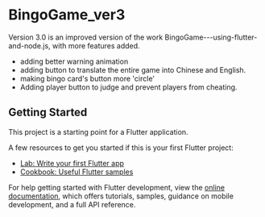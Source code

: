 # BingoGame_ver3

Version 3.0 is an improved version of the work BingoGame---using-flutter-and-node.js, with more features added.
- adding better warning animation
- adding button to translate the entire game into Chinese and English.
- making bingo card's button more 'circle'
- Adding player button to judge and prevent players from cheating.

## Getting Started

This project is a starting point for a Flutter application.

A few resources to get you started if this is your first Flutter project:

- [Lab: Write your first Flutter app](https://docs.flutter.dev/get-started/codelab)
- [Cookbook: Useful Flutter samples](https://docs.flutter.dev/cookbook)

For help getting started with Flutter development, view the
[online documentation](https://docs.flutter.dev/), which offers tutorials,
samples, guidance on mobile development, and a full API reference.
